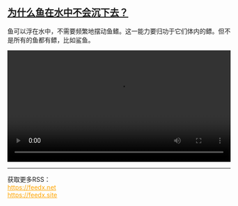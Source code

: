 <!--1732076224000-->
[为什么鱼在水中不会沉下去？](https://www.dw.com/zh/%E4%B8%BA%E4%BB%80%E4%B9%88%E9%B1%BC%E5%9C%A8%E6%B0%B4%E4%B8%AD%E4%B8%8D%E4%BC%9A%E6%B2%89%E4%B8%8B%E5%8E%BB%EF%BC%9F/a-70763785)
------

<p>鱼可以浮在水中，不需要频繁地摆动鱼鳍。这一能力要归功于它们体内的鳔。但不是所有的鱼都有鳔，比如鲨鱼。</small></p><video src="https://tvdownloaddw-a.akamaihd.net/vps/webvideos/CHI/2024/DWVG/DWVGCHI241112_fischblase-neu_01ICW_AVC_1280x720.mp4" controls style="width:100%"></video><br><hr><div>获取更多RSS：<br><a href="https://feedx.net" style="color:orange" target="_blank">https://feedx.net</a> <br><a href="https://feedx.site" style="color:orange" target="_blank">https://feedx.site</a><br></div>
